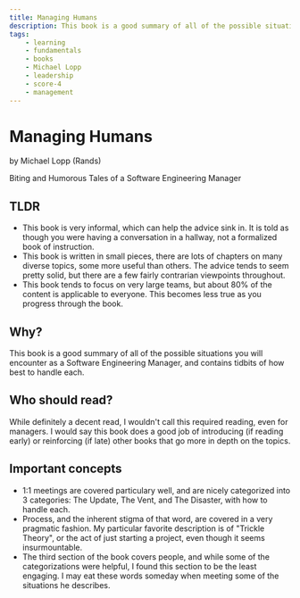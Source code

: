 ```yaml
---
title: Managing Humans
description: This book is a good summary of all of the possible situations you will encounter as a Software Engineering Manager, and contains tidbits of how best to handle each.
tags:
    - learning
    - fundamentals
    - books
    - Michael Lopp
    - leadership
    - score-4
    - management
---
```


# Managing Humans

by Michael Lopp (Rands)

Biting and Humorous Tales of a Software Engineering Manager

## TLDR

-   This book is very informal, which can help the advice sink in. It is told as though you were having a conversation in a hallway, not a formalized book of instruction.
-   This book is written in small pieces, there are lots of chapters on many diverse topics, some more useful than others. The advice tends to seem pretty solid, but there are a few fairly contrarian viewpoints throughout.
-   This book tends to focus on very large teams, but about 80% of the content is applicable to everyone. This becomes less true as you progress through the book.

## Why?

This book is a good summary of all of the possible situations you will encounter as a Software Engineering Manager, and contains tidbits of how best to handle each.

## Who should read?

While definitely a decent read, I wouldn't call this required reading, even for managers. I would say this book does a good job of introducing (if reading early) or reinforcing (if late) other books that go more in depth on the topics.

## Important concepts

-   1:1 meetings are covered particulary well, and are nicely categorized into 3 categories: The Update, The Vent, and The Disaster, with how to handle each.
-   Process, and the inherent stigma of that word, are covered in a very pragmatic fashion. My particular favorite description is of "Trickle Theory", or the act of just starting a project, even though it seems insurmountable.
-   The third section of the book covers people, and while some of the categorizations were helpful, I found this section to be the least engaging. I may eat these words someday when meeting some of the situations he describes.
